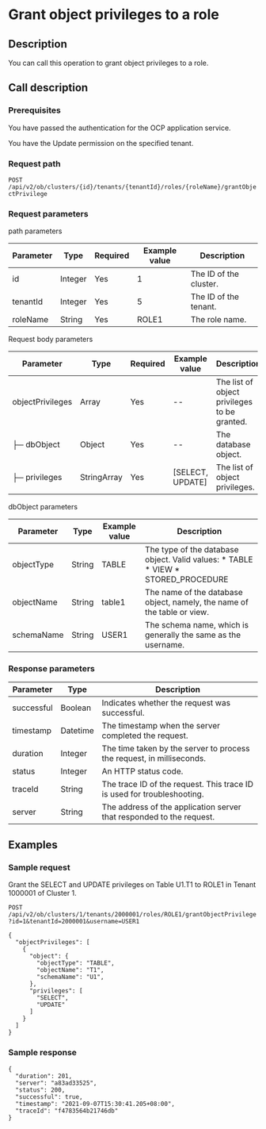 Grant object privileges to a role 
======================================================



Description 
--------------------------------

You can call this operation to grant object privileges to a role.

Call description 
-------------------------------------

### Prerequisites 

You have passed the authentication for the OCP application service. 

You have the Update permission on the specified tenant.

### Request path 

`POST /api/v2/ob/clusters/{id}/tenants/{tenantId}/roles/{roleName}/grantObjectPrivilege`

### Request parameters 

path parameters


| Parameter |  Type   | Required | Example value |      Description       |
|-----------|---------|----------|---------------|------------------------|
| id        | Integer | Yes      | 1             | The ID of the cluster. |
| tenantId  | Integer | Yes      | 5             | The ID of the tenant.  |
| roleName  | String  | Yes      | ROLE1         | The role name.         |



Request body parameters


|    Parameter     |    Type     | Required |   Example value    |                 Description                  |
|------------------|-------------|----------|--------------------|----------------------------------------------|
| objectPrivileges | Array       | Yes      | --                 | The list of object privileges to be granted. |
| ├─ dbObject      | Object      | Yes      | --                 | The database object.                         |
| ├─ privileges    | StringArray | Yes      | \[SELECT, UPDATE\] | The list of object privileges.               |



dbObject parameters


| Parameter  |  Type  | Example value |                                                                                                                      Description                                                                                                                       |
|------------|--------|---------------|--------------------------------------------------------------------------------------------------------------------------------------------------------------------------------------------------------------------------------------------------------|
| objectType | String | TABLE         | The type of the database object. Valid values: * TABLE   * VIEW    <!-- --> * STORED_PROCEDURE    |
| objectName | String | table1        | The name of the database object, namely, the name of the table or view.                                                                                                                                                                                |
| schemaName | String | USER1         | The schema name, which is generally the same as the username.                                                                                                                                                                                          |



### Response parameters 



| Parameter  |   Type   |                               Description                               |
|------------|----------|-------------------------------------------------------------------------|
| successful | Boolean  | Indicates whether the request was successful.                           |
| timestamp  | Datetime | The timestamp when the server completed the request.                    |
| duration   | Integer  | The time taken by the server to process the request, in milliseconds.   |
| status     | Integer  | An HTTP status code.                                                    |
| traceId    | String   | The trace ID of the request. This trace ID is used for troubleshooting. |
| server     | String   | The address of the application server that responded to the request.    |



Examples 
-----------------------------

### Sample request 

Grant the SELECT and UPDATE privileges on Table U1.T1 to ROLE1 in Tenant 1000001 of Cluster 1. 

`POST /api/v2/ob/clusters/1/tenants/2000001/roles/ROLE1/grantObjectPrivilege?id=1&tenantId=2000001&username=USER1`

```unknow
{
  "objectPrivileges": [
    {
      "object": {
        "objectType": "TABLE",
        "objectName": "T1",
        "schemaName": "U1",
      },
      "privileges": [
        "SELECT",
        "UPDATE"
      ]
    }
  ]
}
```



### Sample response 

```unknow
{
  "duration": 201,
  "server": "a83ad33525",
  "status": 200,
  "successful": true,
  "timestamp": "2021-09-07T15:30:41.205+08:00",
  "traceId": "f4783564b21746db"
}
```


